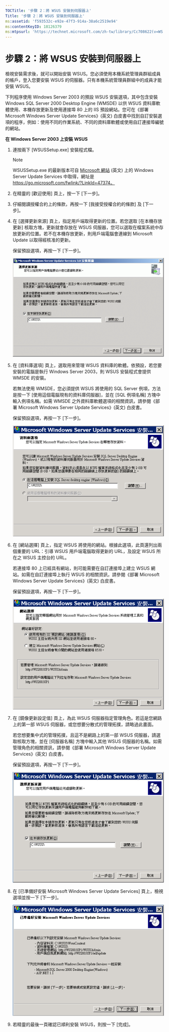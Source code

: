 ```yaml
---
TOCTitle: '步驟 2：將 WSUS 安裝到伺服器上'
Title: '步驟 2：將 WSUS 安裝到伺服器上'
ms:assetid: 'f593532c-e92e-47f3-914a-38a6c2519e94'
ms:contentKeyID: 18126379
ms:mtpsurl: 'https://technet.microsoft.com/zh-tw/library/Cc708622(v=WS.10)'
---
```


步驟 2：將 WSUS 安裝到伺服器上
==============================

檢視安裝需求後，就可以開始安裝 WSUS。您必須使用本機系統管理員群組成員的帳戶，登入您要安裝 WSUS 的伺服器。只有本機系統管理員群組中的成員才能安裝 WSUS。

下列程序使用 Windows Server 2003 的預設 WSUS 安裝選項，其中包含安裝 Windows SQL Server 2000 Desktop Engine (WMSDE) 以供 WSUS 資料庫軟體使用、本機存放更新及使用連接埠 80 上的 IIS 預設網站。您可在《部署 Microsoft Windows Server Update Services》(英文) 白皮書中找到自訂安裝選項的程序，例如：使用不同的作業系統、不同的資料庫軟體或使用自訂連接埠編號的網站。

**在 Windows Server 2003 上安裝 WSUS**
1.  連按兩下 \[WSUSSetup.exe\] 安裝程式檔。

    > [!NOTE]  
	> WSUSSetup.exe 的最新版本可自 [Microsoft 網站](https://go.microsoft.com/fwlink/?linkid=47374) (英文) 上的 Windows Server Update Services 中取得，網址是 https://go.microsoft.com/fwlink/?LinkId=47374。

2.  在精靈的 \[歡迎使用\] 頁上，按一下 \[下一步\]。

3.  仔細閱讀授權合約上的條款，再按一下 \[我接受授權合約的條款\] 及 \[下一步\]。

4.  在 \[選擇更新來源\] 頁上，指定用戶端取得更新的位置。若您選取 \[在本機存放更新\] 核取方塊，更新就會存放在 WSUS 伺服器，您可以選取在檔案系統中存放更新的位置。若不在本機存放更新，則用戶端電腦會連線到 Microsoft Update 以取得經核准的更新。

    保留預設選項，再按一下 \[下一步\]。

    ![](images/Cc708622.fa6ac6a6-6814-4b7e-96e8-e08af5e534b8(WS.10).gif)

5.  在 \[資料庫選項\] 頁上，選取用來管理 WSUS 資料庫的軟體。依預設，若您要安裝的電腦是執行 Windows Server 2003，則 WSUS 安裝程式會提供 WMSDE 的安裝。

    若無法使用 WMSDE，您必須提供 WSUS 將使用的 SQL Server 例項，方法是按一下 \[使用這個電腦現有的資料庫伺服器\]，並在 \[SQL 例項名稱\] 方塊中輸入例項名稱。如需 WMSDE 之外資料庫軟體選項的相關資訊，請參閱《部署 Microsoft Windows Server Update Services》(英文) 白皮書。

    保留預設選項，再按一下 \[下一步\]。

    ![](images/Cc708622.bc0b73ad-b338-437c-a3c7-0299e819840d(WS.10).gif)

6.  在 \[網站選擇\] 頁上，指定 WSUS 將使用的網站。根據此選項，此頁還列出兩個重要的 URL：引導 WSUS 用戶端電腦取得更新的 URL，及設定 WSUS 所在之 WSUS 主控台的 URL。

    若連接埠 80 上已經具有網站，則可能需要在自訂連接埠上建立 WSUS 網站。如需在自訂連接埠上執行 WSUS 的相關資訊，請參閱《部署 Microsoft Windows Server Update Services》(英文) 白皮書。

    保留預設選項，再按一下 \[下一步\]。

    ![](images/Cc708622.64ed7643-a050-4f54-bf9f-04cf7931adc0(WS.10).gif)

7.  在 \[鏡像更新設定值\] 頁上，為此 WSUS 伺服器指定管理角色。若這是您網路上的第一部 WSUS 伺服器，或您想要分散式的管理拓撲，請略過此畫面。

    若您想要集中式的管理拓撲，且這不是網路上的第一部 WSUS 伺服器，請選取核取方塊，並在 \[伺服器名稱\] 方塊中輸入其他 WSUS 伺服器的名稱。如需管理角色的相關資訊，請參閱《部署 Microsoft Windows Server Update Services》(英文) 白皮書。

    保留預設選項，再按一下 \[下一步\]。

    ![](images/Cc708622.f26e09d5-983c-418d-8511-8960850403ef(WS.10).gif)

8.  在 \[已準備好安裝 Microsoft Windows Server Update Services\] 頁上，檢視選項並按一下 \[下一步\]。

    ![](images/Cc708622.20de7d09-3d30-4867-9253-6f353dd1923d(WS.10).gif)

9.  若精靈的最後一頁確認已順利安裝 WSUS，則按一下 \[完成\]。
